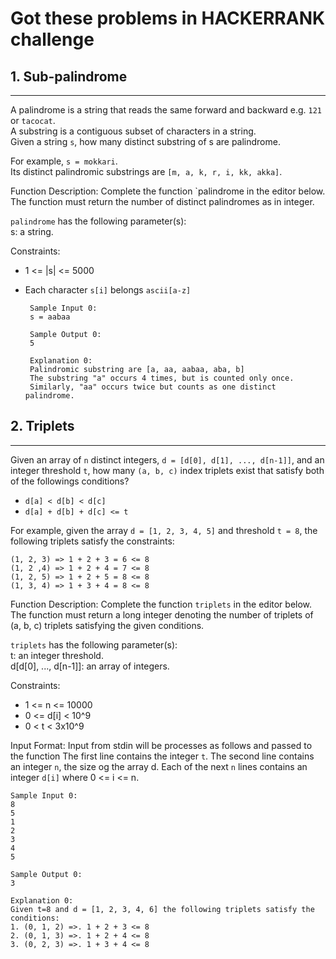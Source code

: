 # Got these problems in HACKERRANK challenge


## 1. Sub-palindrome
-----
A palindrome is a string that reads the same forward and backward e.g. `121` or `tacocat`.  
A substring is a contiguous subset of characters in a string.  
Given a string `s`, how many distinct substring of s are palindrome.   

For example, `s = mokkari`.   
Its distinct palindromic substrings are `[m, a, k, r, i, kk, akka]`.

Function Description:
Complete the function `palindrome  in the editor below.  
The function must return the number of distinct palindromes as in integer.


`palindrome` has the following parameter(s):   
   s: a string.
   
Constraints:  
 - 1 <= |s| <= 5000 
 - Each character `s[i]` belongs `ascii[a-z]`

 
 
		Sample Input 0:
		s = aabaa
		
		Sample Output 0:
		5
		
		Explanation 0:
		Palindromic substring are [a, aa, aabaa, aba, b]
		The substring "a" occurs 4 times, but is counted only once.  
		Similarly, "aa" occurs twice but counts as one distinct palindrome.
	

## 2. Triplets
-----
Given an array of `n` distinct integers, `d = [d[0], d[1], ..., d[n-1]]`, and an integer threshold `t`, how many `(a, b, c)` index triplets exist that satisfy both of the followings conditions?
- `d[a] < d[b] < d[c]`
- `d[a] + d[b] + d[c] <= t`

For example, given the array `d = [1, 2, 3, 4, 5]` and threshold `t = 8`, the following triplets satisfy the constraints:   

	(1, 2, 3) => 1 + 2 + 3 = 6 <= 8   
	(1, 2 ,4) => 1 + 2 + 4 = 7 <= 8   
	(1, 2, 5) => 1 + 2 + 5 = 8 <= 8   
	(1, 3, 4) => 1 + 3 + 4 = 8 <= 8   
		
Function Description:
Complete the function `triplets`  in the editor below.  
The function must return a long integer denoting the number of triplets of (a, b, c) triplets satisfying the given conditions.     


`triplets` has the following parameter(s):      
   t: an integer threshold.  
   d[d[0], ..., d[n-1]]: an array of integers.  
   
Constraints:  
 - 1 <= n <= 10000 
 - 0 <= d[i] < 10^9
 - 0 < t < 3x10^9
 
Input Format:
Input from stdin will be processes as follows and passed to the function
The first line contains the integer `t`.
The second line contains an integer `n`, the size og the array d.
Each of the next `n` lines contains an integer `d[i]` where 0 <= i <= n.


	Sample Input 0:
	8
	5
	1
	2
	3
	4
	5
	
	Sample Output 0:
	3
	
	Explanation 0:
	Given t=8 and d = [1, 2, 3, 4, 6] the following triplets satisfy the conditions:
	1. (0, 1, 2) =>. 1 + 2 + 3 <= 8
	2. (0, 1, 3) =>. 1 + 2 + 4 <= 8
	3. (0, 2, 3) =>. 1 + 3 + 4 <= 8
	